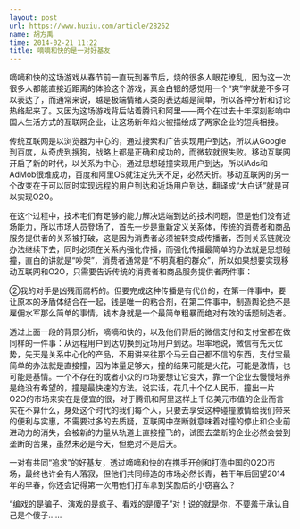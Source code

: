 ```yaml
---
layout: post
url: https://www.huxiu.com/article/28262
name: 胡方禹
time: 2014-02-21 11:22
title: 嘀嘀和快的是一对好基友
---
```

嘀嘀和快的这场游戏从春节前一直玩到春节后，烧的很多人眼花缭乱，因为这一次很多人都能直接近距离的体验这个游戏，真金白银的感觉用一个“爽”字就差不多可以表达了，而通常来说，越是极端情绪人类的表达越是简单，所以各种分析和讨论热络起来了。又因为这场游戏背后站着腾讯和阿里——两个在过去十年深刻影响中国人生活方式的互联网企业，让这场新年焰火被描绘成了两家企业的短兵相接。

传统互联网是以浏览器为中心的，通过搜索和广告实现用户到达，所以从Google到百度，从奇虎到搜狗，战略上都是正确和成功的，而微软就很失败。移动互联网开启了新的时代，以关系为中心，通过思想碰撞实现用户到达，所以iAds和AdMob很难成功，百度和阿里OS就注定先天不足，必然夭折。移动互联网的另一个改变在于可以同时实现远程的用户到达和近场用户到达，翻译成“大白话”就是可以实现O2O。

在这个过程中，技术宅们有足够的能力解决远端到达的技术问题，但是他们没有近场能力，所以市场人员登场了，首先一步是重新定义关系体，传统的消费者和商品服务提供者的关系被打破，这是因为消费者必须被转变成传播者，否则关系链就没办法继续下去，同时必须在关系内强化传播，而强化传播最简单的办法就是思想碰撞，直白的讲就是“吵架”，消费者通常是“不明真相的群众”，所以如果想要实现移动互联网和O2O，只需要告诉传统的消费者和商品服务提供者两件事：

②我的对手是凶残而腐朽的。但要完成这种传播是有代价的，在第一件事中，要让原本的矛盾体结合在一起，钱是唯一的粘合剂，在第二件事中，制造舆论绝不是雇佣水军那么简单的事情，钱本身就是一个最简单粗暴而绝对有效的话题制造者。

透过上面一段的背景分析，嘀嘀和快的，以及他们背后的微信支付和支付宝都在做同样的一件事：从远程用户到达切换到近场用户到达。坦率地说，微信有先天优势，先天是关系中心化的产品，不用讲来往那个马云自己都不信的东西，支付宝最简单的办法就是直接撞，因为体量足够大，撞的结果可能是火花，可能是激情，也可能是基情。一个不存在的或者小众的市场要想让它变大，靠一个企业去慢慢培养是绝没有希望的，撞是最快速的方法。说实话，花几十个亿人民币，撞出一片O2O的市场来实在是便宜的很，对于腾讯和阿里这样上千亿美元市值的企业而言实在不算什么，身处这个时代的我们每个人，只要去享受这种碰撞激情给我们带来的便利与实惠，不需要过多的去质疑，互联网中垄断就意味着对撞的停止和企业前进动力的消失，会被新的力量从轨道上直接撞飞的，试图去垄断的企业必然会尝到垄断的苦果，虽然未必是今天，但绝对不是后天。

一对有共同“追求”的好基友，透过嘀嘀和快的在携手开创和打造中国的O2O市场，最终也许会有人落寂，但他们共同缔造的市场必然长青，若干年后回望2014年的早春，你还会记得第一次用他们打车拿到奖励后的小窃喜么？

“编戏的是骗子、演戏的是疯子、看戏的是傻子”对！说的就是你，不要羞于承认自己是个傻子……

